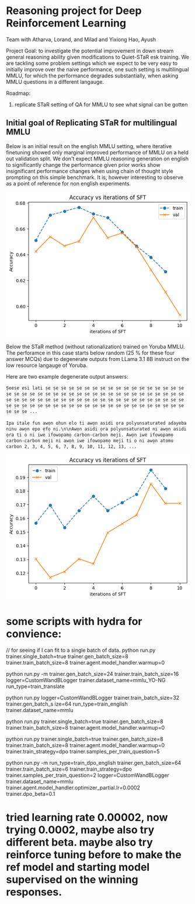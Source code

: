 # Reasoning project for Deep Reinforcement Learning
Team with Atharva, Lorand, and Milad and Yixiong Hao, Ayush

Project Goal: to investigate the potential improvement in down stream general reasoning ability given modifications to Quiet-STaR esk training. We are tackling some problem settings which we expect to be very easy to initially improve over the naive performance, one such setting is multilingual MMLU, for which the performance degrades substantially, when asking MMLU questions in a different langauge.

Roadmap:
1. replicate STaR setting of QA for MMLU to see what signal can be gotten 

## Initial goal of Replicating STaR for multilingual MMLU

Below is an initial result on the english MMLU setting, where iterative finetuning showed only marginal improved performance of MMLU on a held out validation split. We don't expect MMLU reasoning generation on english to significantly change the performance given prior works show insignificant performance changes when using chain of thought style prompting on this simple benchmark. It is, however interesting to observe as a point of reference for non english experiments.

![alt text](image.png)

Below the STaR method (without rationalization) trained on Yoruba MMLU. The perforamce in this case starts below random (25 % for these four answer MCQs) due to degenerate outputs from LLama 3.1 8B instruct on the low resource langauge of Yoruba. 

Here are two example degenerate output answers:
```
Ṣeese esi lati ṣe ṣe ṣe ṣe ṣe ṣe ṣe ṣe ṣe ṣe ṣe ṣe ṣe ṣe ṣe ṣe ṣe ṣe ṣe ṣe ṣe ṣe ṣe ṣe ṣe ṣe ṣe ṣe ṣe ṣe ṣe ṣe ṣe ṣe ṣe ṣe ṣe ṣe ṣe ṣe ṣe ṣe ṣe ṣe ṣe ṣe ṣe ṣe ṣe ṣe ṣe ṣe ṣe ṣe ṣe ṣe ṣe ṣe ṣe ṣe ṣe ṣe ṣe ṣe ṣe ṣe ṣe ṣe ṣe ṣe ṣe ṣe ṣe ṣe ṣe ṣe ṣe ṣe ṣe ṣe ṣe ṣe ṣe ṣe ṣe ṣe ṣe ṣe ṣe ṣe ...

Ipa italẹ fun awọn ohun elo ti awọn asidi ọra polyunsaturated adayeba ninu awọn epo ẹfọ ni.\n\nAwọn asidi ọra polyunsaturated ni awọn asidi ọra ti o ni iwe ifowopamọ carbon-carbon meji. Awọn iwe ifowopamọ carbon-carbon meji ni awọn iwe ifowopamọ meji ti o ni awọn atomu carbon 2, 3, 4, 5, 6, 7, 8, 9, 10, 11, 12, 13, ...
```

![alt text](image-1.png)

# some scripts with hydra for convience:
<!-- python run.py trainer.single_batch=true trainer.gen_batch_size=32 -->

// for seeing if I can fit to a single batch of data.
python run.py trainer.single_batch=true trainer.gen_batch_size=8 trainer.train_batch_size=8 trainer.agent.model_handler.warmup=0

python run.py -m trainer.gen_batch_size=24 trainer.train_batch_size=16 logger=CustomWandBLogger trainer.dataset_name=mmlu_YO-NG run_type=train_translate

python run.py logger=CustomWandBLogger trainer.train_batch_size=32 trainer.gen_batch_s
ize=64 run_type=train_english trainer.dataset_name=mmlu


python run.py trainer.single_batch=true trainer.gen_batch_size=8 trainer.train_batch_size=8 trainer.agent.model_handler.warmup=0

python run.py trainer.single_batch=true trainer.gen_batch_size=8 trainer.train_batch_size=8 trainer.agent.model_handler.warmup=0 trainer.train_strategy=dpo trainer.samples_per_train_question=5

python run.py -m run_type=train_dpo_english trainer.gen_batch_size=64 trainer.train_batch_size=6 trainer.train_strategy=dpo trainer.samples_per_train_question=2 logger=CustomWandBLogger trainer.dataset_name=mmlu trainer.agent.model_handler.optimizer_partial.lr=0.0002 trainer.dpo_beta=0.1
# tried learning rate 0.00002, now trying 0.0002, maybe also try different beta. maybe also try reinforce tuning before to make the ref model and starting model supervised on the winning responses.

<!-- python run.py run_type=val trainer.gen_batch_size=48 "trainer.dataset_name=mmlu_YO-NG" "+current_global_step=2" "+model_checkpoint_to_eval=/nethome/jbjorner3/dev/hallucination-fun/star/star_runs/train_2024-10-01/03-06-34_0/checkpoint_2"

python run.py run_type=val trainer.gen_batch_size=32 "trainer.dataset_name=mmlu_YO-NG" "+current_global_step=150" "+model_checkpoint_to_eval=/nethome/jbjorner3/dev/hallucination-fun/star/star_runs/train_2024-10-01/03-06-34_0/checkpoint_2" -->